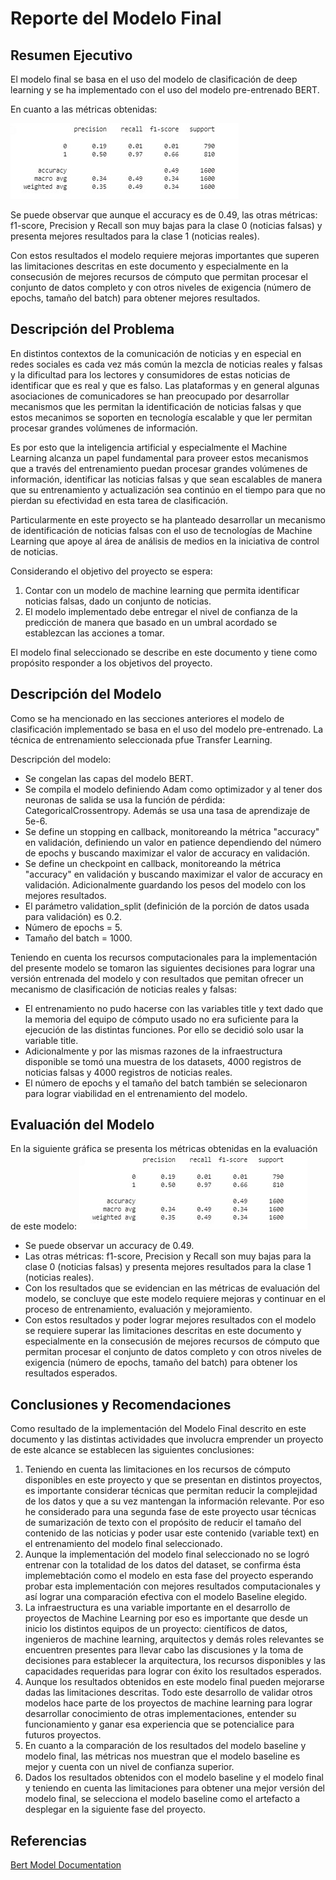 # Reporte del Modelo Final

## Resumen Ejecutivo

El modelo final se basa en el uso del modelo de clasificación de deep learning y se ha implementado con el uso del modelo pre-entrenado BERT.

En cuanto a las métricas obtenidas:

![Metricas del modelo final](images/metricas_bert.jpg)

Se puede observar que aunque el accuracy es de 0.49, las otras métricas: f1-score, Precision y Recall son muy bajas para la clase 0 (noticias falsas) y presenta mejores resultados para la clase 1 (noticias reales).

Con estos resultados el modelo requiere mejoras importantes que superen las limitaciones descritas en este documento y especialmente en la consecusión de mejores recursos de cómputo que permitan procesar el conjunto de datos completo y con otros niveles de exigencia (número de epochs, tamaño del batch) para obtener mejores resultados.

## Descripción del Problema

En distintos contextos de la comunicación de noticias y en especial en redes sociales es cada vez más común la mezcla de noticias reales y falsas y la dificultad para los lectores y consumidores de estas noticias de identificar que es real y que es falso. Las plataformas y en general algunas asociaciones de comunicadores se han preocupado por desarrollar mecanismos que les permitan la identificación de noticias falsas y que estos mecanimos se soporten en tecnología escalable y que ler permitan procesar grandes volúmenes de información.

Es por esto que la inteligencia artificial y especialmente el Machine Learning alcanza un papel fundamental para proveer estos mecanismos que a través del entrenamiento puedan procesar grandes volúmenes de información, identificar las noticias falsas y que sean escalables de manera que su entrenamiento y actualización sea continúo en el tiempo para que no pierdan su efectividad en esta tarea de clasificación.

Particularmente en este proyecto se ha planteado desarrollar un mecanismo de identificación de noticias falsas con el uso de tecnologías de Machine Learning que apoye al área de análisis de medios en la iniciativa de control de noticias. 
    
Considerando el objetivo del proyecto se espera:
  1. Contar con un modelo de machine learning que permita identificar noticias falsas, dado un conjunto de noticias.
  2. El modelo implementado debe entregar el nivel de confianza de la predicción de manera que basado en un umbral acordado se establezcan las acciones a tomar.

El modelo final seleccionado se describe en este documento y tiene como propósito responder a los objetivos del proyecto.


## Descripción del Modelo

Como se ha mencionado en las secciones anteriores el modelo de clasificación implementado se basa en el uso del modelo pre-entrenado. La técnica de entrenamiento seleccionada pfue Transfer Learning.

Descripción del modelo:

* Se congelan las capas del modelo BERT.
* Se compila el modelo definiendo Adam como optimizador y al tener dos neuronas de salida se usa la función de pérdida: CategoricalCrossentropy. Además se usa una tasa de aprendizaje de 5e-6.
* Se define un stopping en callback, monitoreando la métrica "accuracy" en validación, definiendo un valor en patience dependiendo del número de epochs y buscando maximizar el valor de accuracy en validación.
* Se define un checkpoint en callback, monitoreando la métrica "accuracy" en validación y buscando maximizar el valor de accuracy en validación. Adicionalmente guardando los pesos del modelo con los mejores resultados.
* El parámetro validation_split (definición de la porción de datos usada para validación) es 0.2.
* Número de epochs = 5.
* Tamaño del batch = 1000.

Teniendo en cuenta los recursos computacionales para la implementación del presente modelo se tomaron las siguientes decisiones para lograr una versión entrenada del modelo y con resultados que pemitan ofrecer un mecanismo de clasificación de noticias reales y falsas:

* El entrenamiento no pudo hacerse con las variables title y text dado que la memoria del equipo de cómputo usado no era suficiente para la ejecución de las distintas funciones. Por ello se decidió solo usar la variable title.
* Adicionalmente y por las mismas razones de la infraestructura disponible se tomó una muestra de los datasets, 4000 registros de noticias falsas y 4000 registros de noticias reales.
* El número de epochs y el tamaño del batch también se selecionaron para lograr viabilidad en el entrenamiento del modelo.


## Evaluación del Modelo

En la siguiente gráfica se presenta los métricas obtenidas en la evaluación de este modelo:
![Metricas del modelo final](images/metricas_bert.jpg)

* Se puede observar un accuracy de 0.49.
* Las otras métricas: f1-score, Precision y Recall son muy bajas para la clase 0 (noticias falsas) y presenta mejores resultados para la clase 1 (noticias reales).
* Con los resultados que se evidencian en las métricas de evaluación del modelo, se concluye que este modelo requiere mejoras y continuar en el proceso de entrenamiento, evaluación y mejoramiento.
* Con estos resultados y poder lograr mejores resultados con el modelo se requiere superar las limitaciones descritas en este documento y especialmente en la consecusión de mejores recursos de cómputo que permitan procesar el conjunto de datos completo y con otros niveles de exigencia (número de epochs, tamaño del batch) para obtener los resultados esperados.

## Conclusiones y Recomendaciones

Como resultado de la implementación del Modelo Final descrito en este documento y las distintas actividades que involucra emprender un proyecto de este alcance se establecen las siguientes conclusiones:

1. Teniendo en cuenta las limitaciones en los recursos de cómputo disponibles en este proyecto y que se presentan en distintos proyectos, es importante considerar técnicas que permitan reducir la complejidad de los datos y que a su vez mantengan la información relevante. Por eso he considerado para una segunda fase de este proyecto usar técnicas de sumarización de texto con el propósito de reducir el tamaño del contenido de las noticias y poder usar este contenido (variable text) en el entrenamiento del modelo final seleccionado.
2. Aunque la implementación del modelo final seleccionado no se logró entrenar con la totalidad de los datos del dataset, se confirma ésta implemebtación como el modelo en esta fase del proyecto esperando probar esta implementación con mejores resultados computacionales y así lograr una comparación efectiva con el modelo Baseline elegido.
3. La infraestructura es una variable importante en el desarrollo de proyectos de Machine Learning por eso es importante que desde un inicio  los distintos equipos de un proyecto: científicos de datos, ingenieros de machine learning, arquitectos y demás roles relevantes se encuentren presentes para llevar cabo las discusiones y la toma de decisiones para establecer la arquitectura, los recursos disponibles y las capacidades requeridas para lograr con éxito los resultados esperados.
4. Aunque los resultados obtenidos en este modelo final pueden mejorarse dadas las limitaciones descritas. Todo este desarrollo de validar otros modelos hace parte de los proyectos de machine learning para lograr desarrollar conocimiento de otras implementaciones, entender su funcionamiento y ganar esa experiencia que se potencialice para futuros proyectos. 
5. En cuanto a la comparación de los resultados del modelo baseline y modelo final, las métricas nos muestran que el modelo baseline es mejor y cuenta con un nivel de confianza superior. 
6. Dados los resultados obtenidos con el modelo baseline y el modelo final y teniendo en cuenta las limitaciones para obtener una mejor versión del modelo final, se selecciona el modelo baseline como el artefacto a desplegar en la siguiente fase del proyecto.


## Referencias

[Bert Model Documentation](https://huggingface.co/docs/transformers/model_doc/bert)

